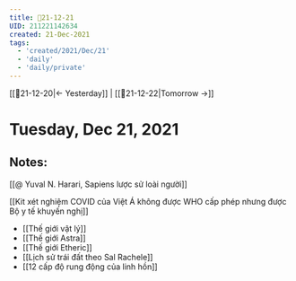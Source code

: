```yaml
---
title: 📝21-12-21
UID: 211221142634
created: 21-Dec-2021
tags:
  - 'created/2021/Dec/21'
  - 'daily'
  - 'daily/private'
---
```

[[📝21-12-20|<- Yesterday]] | [[📝21-12-22|Tomorrow ->]]
# Tuesday, Dec 21, 2021

## Notes:

[[@ Yuval N. Harari, Sapiens lược sử loài người]]

[[Kit xét nghiệm COVID của Việt Á không được WHO cấp phép nhưng được Bộ y tế khuyến nghị]]

- [[Thế giới vật lý]]
- [[Thế giới Astra]]
- [[Thế giới Etheric]]
- [[Lịch sử trái đất theo Sal Rachele]]
- [[12 cấp độ rung động của linh hồn]]

